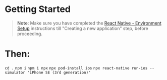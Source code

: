 # Getting Started

>**Note**: Make sure you have completed the [React Native - Environment Setup](https://reactnative.dev/docs/environment-setup) instructions till "Creating a new application" step, before proceeding.


# Then:
`cd .`
`npm i`
`npm i npx`
`npx pod-install ios`
`npx react-native run-ios --simulator 'iPhone SE (3rd generation)'`

